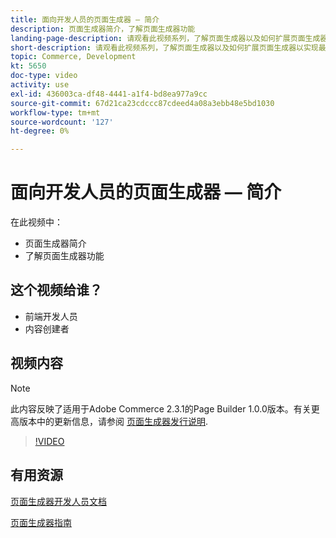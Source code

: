 ```yaml
---
title: 面向开发人员的页面生成器 — 简介
description: 页面生成器简介，了解页面生成器功能
landing-page-description: 请观看此视频系列，了解页面生成器以及如何扩展页面生成器以实现最佳效果 [!DNL Commerce] 店面体验。
short-description: 请观看此视频系列，了解页面生成器以及如何扩展页面生成器以实现最佳效果 [!DNL Commerce] 店面体验。
topic: Commerce, Development
kt: 5650
doc-type: video
activity: use
exl-id: 436003ca-df48-4441-a1f4-bd8ea977a9cc
source-git-commit: 67d21ca23cdccc87cdeed4a08a3ebb48e5bd1030
workflow-type: tm+mt
source-wordcount: '127'
ht-degree: 0%

---
```


# 面向开发人员的页面生成器 — 简介

在此视频中：

- 页面生成器简介
- 了解页面生成器功能

## 这个视频给谁？

- 前端开发人员
- 内容创建者

## 视频内容

>[!NOTE]
>
>此内容反映了适用于Adobe Commerce 2.3.1的Page Builder 1.0.0版本。有关更高版本中的更新信息，请参阅 [页面生成器发行说明](https://experienceleague.adobe.com/docs/commerce-admin/page-builder/release-notes.html).

>[!VIDEO](https://video.tv.adobe.com/v/35709?quality=12&learn=on)

## 有用资源

[页面生成器开发人员文档](https://developer.adobe.com/commerce/frontend-core/page-builder/)

[页面生成器指南](https://experienceleague.adobe.com/docs/commerce-admin/page-builder/introduction.html)
